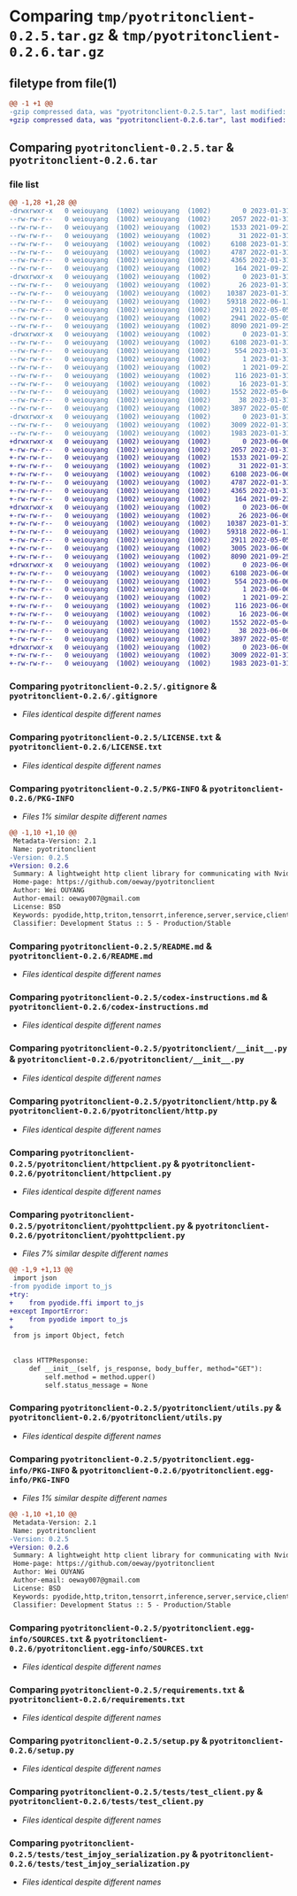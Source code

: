 # Comparing `tmp/pyotritonclient-0.2.5.tar.gz` & `tmp/pyotritonclient-0.2.6.tar.gz`

## filetype from file(1)

```diff
@@ -1 +1 @@
-gzip compressed data, was "pyotritonclient-0.2.5.tar", last modified: Tue Jan 31 17:24:58 2023, max compression
+gzip compressed data, was "pyotritonclient-0.2.6.tar", last modified: Tue Jun  6 08:48:18 2023, max compression
```

## Comparing `pyotritonclient-0.2.5.tar` & `pyotritonclient-0.2.6.tar`

### file list

```diff
@@ -1,28 +1,28 @@
-drwxrwxr-x   0 weiouyang  (1002) weiouyang  (1002)        0 2023-01-31 17:24:58.330597 pyotritonclient-0.2.5/
--rw-rw-r--   0 weiouyang  (1002) weiouyang  (1002)     2057 2022-01-31 13:44:37.000000 pyotritonclient-0.2.5/.gitignore
--rw-rw-r--   0 weiouyang  (1002) weiouyang  (1002)     1533 2021-09-23 13:56:19.000000 pyotritonclient-0.2.5/LICENSE.txt
--rw-rw-r--   0 weiouyang  (1002) weiouyang  (1002)       31 2022-01-31 13:44:37.000000 pyotritonclient-0.2.5/MANIFEST.in
--rw-rw-r--   0 weiouyang  (1002) weiouyang  (1002)     6108 2023-01-31 17:24:58.330597 pyotritonclient-0.2.5/PKG-INFO
--rw-rw-r--   0 weiouyang  (1002) weiouyang  (1002)     4787 2022-01-31 13:44:37.000000 pyotritonclient-0.2.5/README.md
--rw-rw-r--   0 weiouyang  (1002) weiouyang  (1002)     4365 2022-01-31 13:44:37.000000 pyotritonclient-0.2.5/codex-instructions.md
--rw-rw-r--   0 weiouyang  (1002) weiouyang  (1002)      164 2021-09-23 13:56:19.000000 pyotritonclient-0.2.5/publish.sh
-drwxrwxr-x   0 weiouyang  (1002) weiouyang  (1002)        0 2023-01-31 17:24:58.326597 pyotritonclient-0.2.5/pyotritonclient/
--rw-rw-r--   0 weiouyang  (1002) weiouyang  (1002)       26 2023-01-31 17:24:13.000000 pyotritonclient-0.2.5/pyotritonclient/VERSION
--rw-rw-r--   0 weiouyang  (1002) weiouyang  (1002)    10387 2023-01-31 17:23:42.000000 pyotritonclient-0.2.5/pyotritonclient/__init__.py
--rw-rw-r--   0 weiouyang  (1002) weiouyang  (1002)    59318 2022-06-11 16:54:40.000000 pyotritonclient-0.2.5/pyotritonclient/http.py
--rw-rw-r--   0 weiouyang  (1002) weiouyang  (1002)     2911 2022-05-05 15:16:00.000000 pyotritonclient-0.2.5/pyotritonclient/httpclient.py
--rw-rw-r--   0 weiouyang  (1002) weiouyang  (1002)     2941 2022-05-05 11:48:28.000000 pyotritonclient-0.2.5/pyotritonclient/pyohttpclient.py
--rw-rw-r--   0 weiouyang  (1002) weiouyang  (1002)     8090 2021-09-25 20:17:19.000000 pyotritonclient-0.2.5/pyotritonclient/utils.py
-drwxrwxr-x   0 weiouyang  (1002) weiouyang  (1002)        0 2023-01-31 17:24:58.330597 pyotritonclient-0.2.5/pyotritonclient.egg-info/
--rw-rw-r--   0 weiouyang  (1002) weiouyang  (1002)     6108 2023-01-31 17:24:58.000000 pyotritonclient-0.2.5/pyotritonclient.egg-info/PKG-INFO
--rw-rw-r--   0 weiouyang  (1002) weiouyang  (1002)      554 2023-01-31 17:24:58.000000 pyotritonclient-0.2.5/pyotritonclient.egg-info/SOURCES.txt
--rw-rw-r--   0 weiouyang  (1002) weiouyang  (1002)        1 2023-01-31 17:24:58.000000 pyotritonclient-0.2.5/pyotritonclient.egg-info/dependency_links.txt
--rw-rw-r--   0 weiouyang  (1002) weiouyang  (1002)        1 2021-09-23 16:25:06.000000 pyotritonclient-0.2.5/pyotritonclient.egg-info/not-zip-safe
--rw-rw-r--   0 weiouyang  (1002) weiouyang  (1002)      116 2023-01-31 17:24:58.000000 pyotritonclient-0.2.5/pyotritonclient.egg-info/requires.txt
--rw-rw-r--   0 weiouyang  (1002) weiouyang  (1002)       16 2023-01-31 17:24:58.000000 pyotritonclient-0.2.5/pyotritonclient.egg-info/top_level.txt
--rw-rw-r--   0 weiouyang  (1002) weiouyang  (1002)     1552 2022-05-04 15:51:57.000000 pyotritonclient-0.2.5/requirements.txt
--rw-rw-r--   0 weiouyang  (1002) weiouyang  (1002)       38 2023-01-31 17:24:58.330597 pyotritonclient-0.2.5/setup.cfg
--rw-rw-r--   0 weiouyang  (1002) weiouyang  (1002)     3897 2022-05-05 15:16:36.000000 pyotritonclient-0.2.5/setup.py
-drwxrwxr-x   0 weiouyang  (1002) weiouyang  (1002)        0 2023-01-31 17:24:58.330597 pyotritonclient-0.2.5/tests/
--rw-rw-r--   0 weiouyang  (1002) weiouyang  (1002)     3009 2022-01-31 13:44:37.000000 pyotritonclient-0.2.5/tests/test_client.py
--rw-rw-r--   0 weiouyang  (1002) weiouyang  (1002)     1983 2023-01-31 17:23:58.000000 pyotritonclient-0.2.5/tests/test_imjoy_serialization.py
+drwxrwxr-x   0 weiouyang  (1002) weiouyang  (1002)        0 2023-06-06 08:48:18.828197 pyotritonclient-0.2.6/
+-rw-rw-r--   0 weiouyang  (1002) weiouyang  (1002)     2057 2022-01-31 13:44:37.000000 pyotritonclient-0.2.6/.gitignore
+-rw-rw-r--   0 weiouyang  (1002) weiouyang  (1002)     1533 2021-09-23 13:56:19.000000 pyotritonclient-0.2.6/LICENSE.txt
+-rw-rw-r--   0 weiouyang  (1002) weiouyang  (1002)       31 2022-01-31 13:44:37.000000 pyotritonclient-0.2.6/MANIFEST.in
+-rw-rw-r--   0 weiouyang  (1002) weiouyang  (1002)     6108 2023-06-06 08:48:18.828197 pyotritonclient-0.2.6/PKG-INFO
+-rw-rw-r--   0 weiouyang  (1002) weiouyang  (1002)     4787 2022-01-31 13:44:37.000000 pyotritonclient-0.2.6/README.md
+-rw-rw-r--   0 weiouyang  (1002) weiouyang  (1002)     4365 2022-01-31 13:44:37.000000 pyotritonclient-0.2.6/codex-instructions.md
+-rw-rw-r--   0 weiouyang  (1002) weiouyang  (1002)      164 2021-09-23 13:56:19.000000 pyotritonclient-0.2.6/publish.sh
+drwxrwxr-x   0 weiouyang  (1002) weiouyang  (1002)        0 2023-06-06 08:48:18.828197 pyotritonclient-0.2.6/pyotritonclient/
+-rw-rw-r--   0 weiouyang  (1002) weiouyang  (1002)       26 2023-06-06 08:48:05.000000 pyotritonclient-0.2.6/pyotritonclient/VERSION
+-rw-rw-r--   0 weiouyang  (1002) weiouyang  (1002)    10387 2023-01-31 17:23:42.000000 pyotritonclient-0.2.6/pyotritonclient/__init__.py
+-rw-rw-r--   0 weiouyang  (1002) weiouyang  (1002)    59318 2022-06-11 16:54:40.000000 pyotritonclient-0.2.6/pyotritonclient/http.py
+-rw-rw-r--   0 weiouyang  (1002) weiouyang  (1002)     2911 2022-05-05 15:16:00.000000 pyotritonclient-0.2.6/pyotritonclient/httpclient.py
+-rw-rw-r--   0 weiouyang  (1002) weiouyang  (1002)     3005 2023-06-06 08:47:40.000000 pyotritonclient-0.2.6/pyotritonclient/pyohttpclient.py
+-rw-rw-r--   0 weiouyang  (1002) weiouyang  (1002)     8090 2021-09-25 20:17:19.000000 pyotritonclient-0.2.6/pyotritonclient/utils.py
+drwxrwxr-x   0 weiouyang  (1002) weiouyang  (1002)        0 2023-06-06 08:48:18.828197 pyotritonclient-0.2.6/pyotritonclient.egg-info/
+-rw-rw-r--   0 weiouyang  (1002) weiouyang  (1002)     6108 2023-06-06 08:48:18.000000 pyotritonclient-0.2.6/pyotritonclient.egg-info/PKG-INFO
+-rw-rw-r--   0 weiouyang  (1002) weiouyang  (1002)      554 2023-06-06 08:48:18.000000 pyotritonclient-0.2.6/pyotritonclient.egg-info/SOURCES.txt
+-rw-rw-r--   0 weiouyang  (1002) weiouyang  (1002)        1 2023-06-06 08:48:18.000000 pyotritonclient-0.2.6/pyotritonclient.egg-info/dependency_links.txt
+-rw-rw-r--   0 weiouyang  (1002) weiouyang  (1002)        1 2021-09-23 16:25:06.000000 pyotritonclient-0.2.6/pyotritonclient.egg-info/not-zip-safe
+-rw-rw-r--   0 weiouyang  (1002) weiouyang  (1002)      116 2023-06-06 08:48:18.000000 pyotritonclient-0.2.6/pyotritonclient.egg-info/requires.txt
+-rw-rw-r--   0 weiouyang  (1002) weiouyang  (1002)       16 2023-06-06 08:48:18.000000 pyotritonclient-0.2.6/pyotritonclient.egg-info/top_level.txt
+-rw-rw-r--   0 weiouyang  (1002) weiouyang  (1002)     1552 2022-05-04 15:51:57.000000 pyotritonclient-0.2.6/requirements.txt
+-rw-rw-r--   0 weiouyang  (1002) weiouyang  (1002)       38 2023-06-06 08:48:18.828197 pyotritonclient-0.2.6/setup.cfg
+-rw-rw-r--   0 weiouyang  (1002) weiouyang  (1002)     3897 2022-05-05 15:16:36.000000 pyotritonclient-0.2.6/setup.py
+drwxrwxr-x   0 weiouyang  (1002) weiouyang  (1002)        0 2023-06-06 08:48:18.828197 pyotritonclient-0.2.6/tests/
+-rw-rw-r--   0 weiouyang  (1002) weiouyang  (1002)     3009 2022-01-31 13:44:37.000000 pyotritonclient-0.2.6/tests/test_client.py
+-rw-rw-r--   0 weiouyang  (1002) weiouyang  (1002)     1983 2023-01-31 17:23:58.000000 pyotritonclient-0.2.6/tests/test_imjoy_serialization.py
```

### Comparing `pyotritonclient-0.2.5/.gitignore` & `pyotritonclient-0.2.6/.gitignore`

 * *Files identical despite different names*

### Comparing `pyotritonclient-0.2.5/LICENSE.txt` & `pyotritonclient-0.2.6/LICENSE.txt`

 * *Files identical despite different names*

### Comparing `pyotritonclient-0.2.5/PKG-INFO` & `pyotritonclient-0.2.6/PKG-INFO`

 * *Files 1% similar despite different names*

```diff
@@ -1,10 +1,10 @@
 Metadata-Version: 2.1
 Name: pyotritonclient
-Version: 0.2.5
+Version: 0.2.6
 Summary: A lightweight http client library for communicating with Nvidia Triton Inference Server (with Pyodide support in the browser)
 Home-page: https://github.com/oeway/pyotritonclient
 Author: Wei OUYANG
 Author-email: oeway007@gmail.com
 License: BSD
 Keywords: pyodide,http,triton,tensorrt,inference,server,service,client,nvidia
 Classifier: Development Status :: 5 - Production/Stable
```

### Comparing `pyotritonclient-0.2.5/README.md` & `pyotritonclient-0.2.6/README.md`

 * *Files identical despite different names*

### Comparing `pyotritonclient-0.2.5/codex-instructions.md` & `pyotritonclient-0.2.6/codex-instructions.md`

 * *Files identical despite different names*

### Comparing `pyotritonclient-0.2.5/pyotritonclient/__init__.py` & `pyotritonclient-0.2.6/pyotritonclient/__init__.py`

 * *Files identical despite different names*

### Comparing `pyotritonclient-0.2.5/pyotritonclient/http.py` & `pyotritonclient-0.2.6/pyotritonclient/http.py`

 * *Files identical despite different names*

### Comparing `pyotritonclient-0.2.5/pyotritonclient/httpclient.py` & `pyotritonclient-0.2.6/pyotritonclient/httpclient.py`

 * *Files identical despite different names*

### Comparing `pyotritonclient-0.2.5/pyotritonclient/pyohttpclient.py` & `pyotritonclient-0.2.6/pyotritonclient/pyohttpclient.py`

 * *Files 7% similar despite different names*

```diff
@@ -1,9 +1,13 @@
 import json
-from pyodide import to_js
+try:
+    from pyodide.ffi import to_js
+except ImportError:
+    from pyodide import to_js
+
 from js import Object, fetch
 
 
 class HTTPResponse:
     def __init__(self, js_response, body_buffer, method="GET"):
         self.method = method.upper()
         self.status_message = None
```

### Comparing `pyotritonclient-0.2.5/pyotritonclient/utils.py` & `pyotritonclient-0.2.6/pyotritonclient/utils.py`

 * *Files identical despite different names*

### Comparing `pyotritonclient-0.2.5/pyotritonclient.egg-info/PKG-INFO` & `pyotritonclient-0.2.6/pyotritonclient.egg-info/PKG-INFO`

 * *Files 1% similar despite different names*

```diff
@@ -1,10 +1,10 @@
 Metadata-Version: 2.1
 Name: pyotritonclient
-Version: 0.2.5
+Version: 0.2.6
 Summary: A lightweight http client library for communicating with Nvidia Triton Inference Server (with Pyodide support in the browser)
 Home-page: https://github.com/oeway/pyotritonclient
 Author: Wei OUYANG
 Author-email: oeway007@gmail.com
 License: BSD
 Keywords: pyodide,http,triton,tensorrt,inference,server,service,client,nvidia
 Classifier: Development Status :: 5 - Production/Stable
```

### Comparing `pyotritonclient-0.2.5/pyotritonclient.egg-info/SOURCES.txt` & `pyotritonclient-0.2.6/pyotritonclient.egg-info/SOURCES.txt`

 * *Files identical despite different names*

### Comparing `pyotritonclient-0.2.5/requirements.txt` & `pyotritonclient-0.2.6/requirements.txt`

 * *Files identical despite different names*

### Comparing `pyotritonclient-0.2.5/setup.py` & `pyotritonclient-0.2.6/setup.py`

 * *Files identical despite different names*

### Comparing `pyotritonclient-0.2.5/tests/test_client.py` & `pyotritonclient-0.2.6/tests/test_client.py`

 * *Files identical despite different names*

### Comparing `pyotritonclient-0.2.5/tests/test_imjoy_serialization.py` & `pyotritonclient-0.2.6/tests/test_imjoy_serialization.py`

 * *Files identical despite different names*

